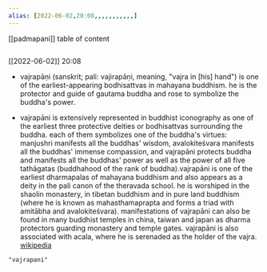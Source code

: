 ```yaml
---
alias: [2022-06-02,20:08,,,,,,,,,,,]
---
```

[[padmapani]]
table of content
```toc
```

[[2022-06-02]] 20:08
- vajrapāṇi (sanskrit; pali: vajirapāṇi,  meaning, "vajra in [his] hand") is one of the earliest-appearing bodhisattvas in mahayana buddhism. he is the protector and guide of gautama buddha and rose to symbolize the buddha's power.

- vajrapāni is extensively represented in buddhist iconography as one of the earliest three protective deities or bodhisattvas surrounding the buddha. each of them symbolizes one of the buddha's virtues: manjushri manifests all the buddhas' wisdom, avalokiteśvara manifests all the buddhas' immense compassion, and vajrapāni protects buddha and manifests all the buddhas' power  as well as the power of all five tathāgatas (buddhahood of the rank of buddha).vajrapāni is one of the earliest dharmapalas of mahayana buddhism and also appears as a deity in the pali canon of the theravada school. he is worshiped in the shaolin monastery, in tibetan buddhism and in pure land buddhism (where he is known as mahasthamaprapta and forms a triad with amitābha and avalokiteśvara). manifestations of vajrapāni can also be found in many buddhist temples in china, taiwan and japan as dharma protectors guarding monastery and temple gates. vajrapāni is also associated with acala, where he is serenaded as the holder of the vajra.
[wikipedia](https://en.wikipedia.org/wiki/vajrapani)
```query
"vajrapani"
```